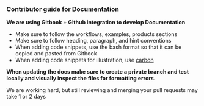 ### Contributor guide for Documentation

**We are using Gitbook + Github integration to develop Documentation**

- Make sure to follow the workflows, examples, products sections
- Make sure to follow heading, paragraph, and hint conventions
- When adding code snippets, use the bash format so that it can be copied and pasted from Gitbook
- When adding code snippets for illustration, use [carbon](https://carbon.now.sh/)

**When updating the docs make sure to create a private branch and test locally and visually inspect the files for formatting errors.**

We are working hard, but still reviewing and merging your pull requests may take 1 or 2 days
